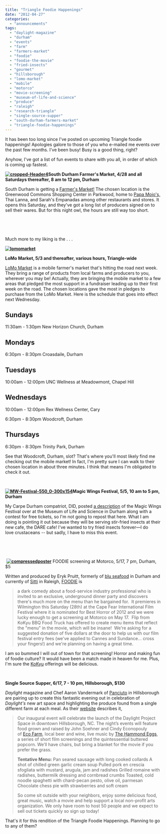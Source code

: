 ```yaml
---
title: "Triangle Foodie Happenings"
date: "2012-04-27"
categories:
  - "announcements"
tags:
  - "daylight-magazine"
  - "durham"
  - "events"
  - "farm"
  - "farmers-market"
  - "foodie"
  - "foodie-the-movie"
  - "fried-insects"
  - "gourmet"
  - "hillsborough"
  - "lomo-market"
  - "mobile"
  - "motorco"
  - "movie-screening"
  - "museum-of-life-and-science"
  - "produce"
  - "raleigh"
  - "research-triangle"
  - "single-source-supper"
  - "south-durham-farmers-market"
  - "triangle-foodie-happenings"
---
```


It has been too long since I've posted on upcoming Triangle foodie happenings! Apologies galore to those of you who e-mailed me events over the past few months. I've been busy! Busy is a good thing, right?

Anyhow, I've got a list of fun events to share with you all, in order of which is coming up fastest.

**[![](http://s3.amazonaws.com/thegourmez-wpmedia/2012/04/cropped-Header4.jpg "cropped-Header4")](http://s3.amazonaws.com/thegourmez-wpmedia/2012/04/cropped-Header4.jpg)South Durham Farmer's Market, 4/28 and all Saturdays thereafter, 8 am to 12 pm, Durham**

South Durham is getting a [Farmer's Market!](http://www.southdurhamfarmersmarket.org/ "South Durham Farmer's Market") The chosen location is the Greenwood Commons Shopping Center in Parkwood, home to [Papa Mojo's,](http://www.rebeccagomezfarrell.com/2009/08/restaurant-and-cocktail-review-papa-mojos-roadhouse-brunch/ "The Gourmez Papa Mojo's Review") Thai Lanna, and Sarah's Empanadas among other restaurants and stores. It opens this Saturday, and they've got a long list of producers signed on to sell their wares. But for this night owl, the hours are still way too short.

 

 

Much more to my liking is the . . .

**[![](http://s3.amazonaws.com/thegourmez-wpmedia/2012/04/lomomarket-300x200.jpg "lomomarket")](http://s3.amazonaws.com/thegourmez-wpmedia/2012/04/lomomarket.jpg)**

**LoMo Market, 5/3 and thereafter, various hours, Triangle-wide**

[LoMo Market](http://lomomarket.com/ "LoMo Market") is a mobile farmer's market that's hitting the road next week. They bring a range of products from local farms and producers to you, wherever you may be! Actually, they are bringing the mobile market to a few areas that pledged the most support in a fundraiser leading up to their first week on the road. The chosen locations gave the most in pledges to purchase from the LoMo Market. Here is the schedule that goes into effect next Wednesday.

## Sundays

11:30am - 1:30pm New Horizon Church, Durham

## Mondays

6:30pm - 8:30pm Croasdaile, Durham

## Tuesdays

10:00am - 12:00pm UNC Wellness at Meadowmont, Chapel Hill

## Wednesdays

10:00am - 12:00pm Rex Wellness Center, Cary

6:30pm - 8:30pm Woodcroft, Durham

## Thursdays

6:30pm - 8:30pm Trinity Park, Durham

See that Woodcroft, Durham, slot? That's where you'll most likely find me checking out the mobile market! In fact, I'm pretty sure I can walk to their chosen location in about three minutes. I think that means I'm obligated to check it out.

 

**[![](http://s3.amazonaws.com/thegourmez-wpmedia/2012/04/MW-Festival-550_0-300x154.jpg "MW-Festival-550_0-300x154")](http://s3.amazonaws.com/thegourmez-wpmedia/2012/04/MW-Festival-550_0-300x154.jpg)Magic Wings Festival, 5/5, 10 am to 5 pm, Durham**

My Carpe Durham compatriot, DID, posted [a description](http://carpedurham.com/2012/04/24/magic-wings-festival-beaver-queen-kick-off/ "Carpe Durham") of the Magic Wings Festival over at the Museum of Life and Science in Durham along with a contest for free tickets, so I'm not going to repost that here. What I am doing is pointing it out because they will be serving stir-fried insects at their new cafe, the DARE cafe! I've wanted to try fried insects forever—I do love crustaceans -- but sadly, I have to miss this event.

 

 

 **[![](http://s3.amazonaws.com/thegourmez-wpmedia/2012/04/compressedposter.jpg "compressedposter")](http://s3.amazonaws.com/thegourmez-wpmedia/2012/04/compressedposter.jpg)** FOODIE screening at Motorco, 5/17, 7 pm, Durham, $5

Written and produced by Eryk Pruitt, formerly of [blu seafood](http://www.rebeccagomezfarrell.com/2010/06/blu-seafood-and-bar-durham/ "The Gourmez Blu Seafood Review") in Durham and currently of [Sitti](http://www.rebeccagomezfarrell.com/2011/02/sitti/ "The Gourmez Sitti Review") in Raleigh, [FOODIE](http://foodie-themovie.com/ "Foodie the Movie") is

> a dark comedy about a food-service industry professional who is invited to an exclusive, underground dinner party and discovers there's much more on the menu than he bargained for.  It premieres in Wilmington this Saturday (28th) at the Cape Fear International Film Festival where it is nominated for Best Horror of 2012 and we were lucky enough to get a screening at Motorco on May 17.  Flip from KoKyu BBQ Food Truck has offered to create menu items that reflect the "menu" in the movie, which will be insane!  We're asking for a suggested donation of five dollars at the door to help us with our film festival entry fees (we've applied to Cannes and Sundance... cross your fingers!) and we're planning on having a great time.

I am so bummed I will out of town for that screening! Horror and making fun of foodie culture? It would have been a match made in heaven for me. Plus, I'm sure the [KoKyu](http://www.rebeccagomezfarrell.com/2011/06/the-bloody-brunch-motorco-and-ko-kyu-bbq/ "The Gourmez KoKyu Review") offerings will be delicious.

 

**Single Source Supper, 6/17, 7 - 10 pm, Hillsborough, $130**

_Daylight_ magazine and Chef Aaron Vandermark of [Panciuto](http://www.rebeccagomezfarrell.com/2010/12/panciuto/ "The Gourmez Panciuto Review") in Hillsborough are pairing up to create this fantastic evening out in celebration of _Daylight's_ new art space and highlighting the produce found from a single different farm at each meal. As their [website](http://www.daylightmagazine.org/content/single-source-suppers "Single Source Suppers") describes it,

> Our inaugural event will celebrate the launch of the Daylight Project Space in downtown Hillsborough, NC. The night’s events will feature food grown and raised by John Soehner and Cindy Econopouly of [Eco Farm](http://www.ecofarmnc.com/), local beer and wine, live music by [The Hammond Eggs](http://www.reverbnation.com/cornandthecolonels), a series of short film screenings and the quintessential buttered popcorn. We’ll have chairs, but bring a blanket for the movie if you prefer the grass.
>
> **Tentative Menu:** Pan seared sausage with long cooked collards A shot of chilled green garlic cream soup Pulled pork en crescia sfogliata with mustard, arugula, jam and radishes Grilled romaine with radishes, buttermilk dressing and cornbread crumbs Toasted, cold noodle spaghetti with chard-pecan pesto, olive oil, parmesan Chocolate chess pie with strawberries and soft cream
>
> So come sit outside with your neighbors, enjoy some delicious food, great music, watch a movie and help support a local non-profit arts organization. We only have room to host 50 people and we expect to sell out tickets quickly so sign up today!

That's it for this rendition of the Triangle Foodie Happenings. Planning to go to any of them?
